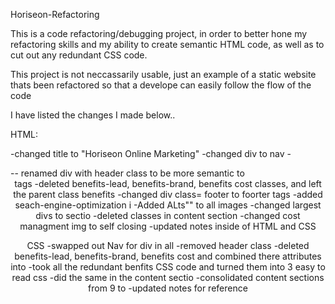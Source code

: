 Horiseon-Refactoring

This is a code refactoring/debugging project, in order to better hone my refactoring skills and my ability to create semantic HTML code, as well as to cut out any redundant CSS code.  


This project is not neccassarily usable, just an example of a static website thats been refactored so that a develope  can easily follow the flow of the code 

I have listed the changes I made below..


HTML:

-changed title to "Horiseon Online Marketing"
-changed div to nav
-<div class="header">-- renamed div with header class to be more semantic to <header> tags
-deleted benefits-lead, benefits-brand, benefits cost classes, and left the parent class benefits
-changed div class= footer to foorter tags
-added seach-engine-optimization i
-Added ALts"" to all images
-changed largest divs to sectio
-deleted classes in content section
-changed cost managment img  to self closing
-updated notes inside of HTML and CSS

CSS
-swapped out Nav for div in all
-removed header class
-deleted benefits-lead, benefits-brand, benefits cost and combined there attributes into 
-took all the redundant benfits CSS code and turned them into 3 easy to read css
-did the same in the content sectio
-consolidated content sections from 9 to 
-updated notes for reference

